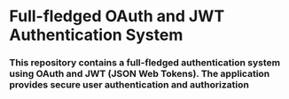 # Full-fledged OAuth and JWT Authentication System

### This repository contains a full-fledged authentication system using OAuth and JWT (JSON Web Tokens). The application provides secure user authentication and authorization
